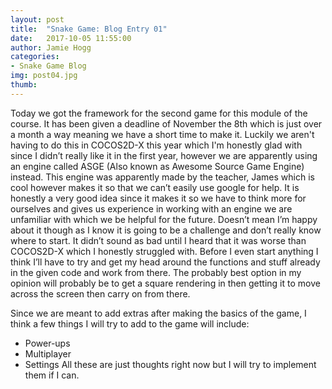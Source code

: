 ```yaml
---
layout: post
title:  "Snake Game: Blog Entry 01"
date:   2017-10-05 11:55:00
author: Jamie Hogg
categories: 
- Snake Game Blog
img: post04.jpg
thumb: 
---
```

Today we got the framework for the second game for this module of the course.
It has been given a deadline of November the 8th which is just over a month a way meaning we have a short time to make it.
Luckily we aren't having to do this in COCOS2D-X this year which I'm honestly glad with since I didn’t really like it in the first year, however we are apparently using an engine called ASGE (Also known as Awesome Source Game Engine) instead.
This engine was apparently made by the teacher, James which is cool however makes it so that we can’t easily use google for help.
It is honestly a very good idea since it makes it so we have to think more for ourselves and gives us experience in working with an engine we are unfamiliar with which we be helpful for the future. Doesn’t mean I’m happy about it though as I know it is going to be a challenge and don’t really know where to start.
It didn’t sound as bad until I heard that it was worse than COCOS2D-X which I honestly struggled with.
Before I even start anything I think I’ll have to try and get my head around the functions and stuff already in the given code and work from there.
The probably best option in my opinion will probably be to get a square rendering in then getting it to move across the screen then carry on from there. 

Since we are meant to add extras after making the basics of the game, I think a few things I will try to add to the game will include:
- Power-ups
- Multiplayer
- Settings
All these are just thoughts right now but I will try to implement them if I can.
